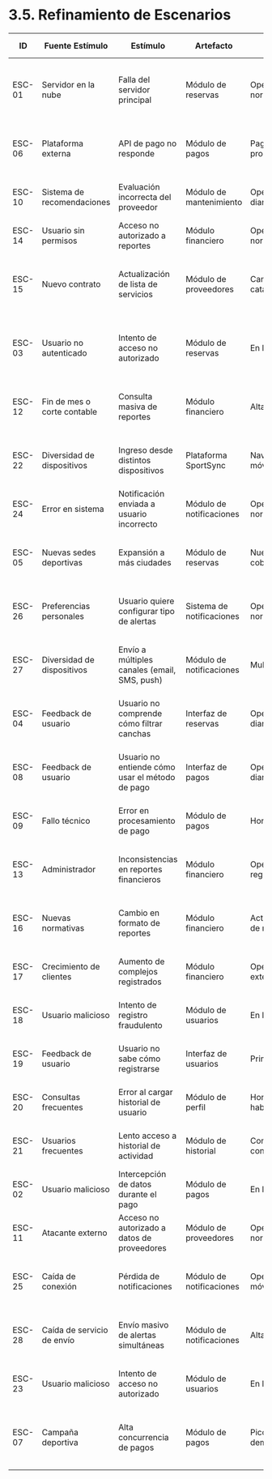 # 3.5. Refinamiento de Escenarios

| ID     | Fuente Estímulo        | Estímulo                                      | Artefacto           | Entorno           | Respuesta                                                  | Medida de Respuesta              | Comentario                                                      |
|--------|------------------------|-----------------------------------------------|---------------------|-------------------|------------------------------------------------------------|---------------------------------|-----------------------------------------------------------------|
| ESC-01 | Servidor en la nube    | Falla del servidor principal                   | Módulo de reservas  | Operación normal  | Uso de hosting con alta disponibilidad y backups automáticos | 95% de disponibilidad mensual   | Asegura continuidad básica del sistema frente a caídas técnicas. |
| ESC-06 | Plataforma externa     | API de pago no responde                        | Módulo de pagos     | Pago en proceso   | Se hacen hasta 3 reintentos antes de notificar al usuario  | Recuperación del 90% de transacciones | Mantiene la experiencia del usuario ante problemas externos.     |
| ESC-10 | Sistema de recomendaciones | Evaluación incorrecta del proveedor         | Módulo de mantenimiento | Operación diaria | Validación cruzada de reseñas y servicios                   | 90% de coincidencia con proveedor óptimo | Reduce errores de asignación por parte del sistema.             |
| ESC-14 | Usuario sin permisos   | Acceso no autorizado a reportes                | Módulo financiero   | Operación normal  | Control básico de acceso con contraseñas                    | 95% de bloqueos exitosos         | Protección básica de datos contables.                           |
| ESC-15 | Nuevo contrato         | Actualización de lista de servicios             | Módulo de proveedores | Cambios de catálogo | Interfaz editable por admins                                | Cambios reflejados en menos de 1 día | Permite mantener actualizada la oferta sin intervención técnica. |
| ESC-03 | Usuario no autenticado | Intento de acceso no autorizado                  | Módulo de reservas  | En línea          | Se bloquea acceso y se notifica con mensaje claro           | 95% de intentos no válidos son rechazados | Aumenta la seguridad de reservas ante ataques o errores de usuarios. |
| ESC-12 | Fin de mes o corte contable | Consulta masiva de reportes                   | Módulo financiero   | Alta demanda      | Procesamiento por lotes durante la noche                    | Tiempo de respuesta < 10 segundos | Optimización de carga para períodos contables críticos.         |
| ESC-22 | Diversidad de dispositivos | Ingreso desde distintos dispositivos         | Plataforma SportSync | Navegadores y móviles | Interfaz responsive multiplataforma                         | 90% de compatibilidad en pruebas QA | Mejora el acceso desde móviles y navegadores variados.          |
| ESC-24 | Error en sistema       | Notificación enviada a usuario incorrecto       | Módulo de notificaciones | Operación normal  | Validación básica del destinatario                          | Error < 1%                      | Minimiza errores de envío críticos en alertas.                  |
| ESC-05 | Nuevas sedes deportivas | Expansión a más ciudades                         | Módulo de reservas  | Nueva cobertura   | Registro de nuevas canchas desde el panel sin rediseño     | Hasta 200 canchas sin pérdida de rendimiento | Escalabilidad sin rediseño, útil para crecimiento rápido.       |
| ESC-26 | Preferencias personales | Usuario quiere configurar tipo de alertas       | Sistema de notificaciones | Operación normal  | Ajustes simples en el perfil del usuario                    | 100% de usuarios pueden editar preferencias | Mejora la personalización de la experiencia del usuario.        |
| ESC-27 | Diversidad de dispositivos | Envío a múltiples canales (email, SMS, push)  | Módulo de notificaciones | Multiplataforma  | Uso de servicios gratuitos o de bajo costo                  | 90% de entregas confirmadas     | Amplía el alcance de comunicación a todos los usuarios.         |
| ESC-04 | Feedback de usuario    | Usuario no comprende cómo filtrar canchas        | Interfaz de reservas | Operación diaria  | Se agregan etiquetas claras y ejemplos visuales             | Al menos 70% de usuarios completan la acción sin ayuda | Mejora la usabilidad y reduce la curva de aprendizaje.          |
| ESC-08 | Feedback de usuario    | Usuario no entiende cómo usar el método de pago  | Interfaz de pagos   | Operación diaria  | Se añade guía paso a paso y botones claros                   | Menos del 30% de abandonos en el proceso de pago | Mejora la tasa de conversión de pagos.                           |
| ESC-09 | Fallo técnico          | Error en procesamiento de pago                   | Módulo de pagos     | Horario pico      | Se guarda el intento de pago para reintento manual          | Menos del 5% de pagos sin solución | Evita pérdida de transacciones importantes.                     |
| ESC-13 | Administrador          | Inconsistencias en reportes financieros           | Módulo financiero   | Operación regular | Validación manual y revisión periódica de datos             | Menos del 5% de inconsistencias detectadas | Revisión continua mejora confianza en reportes.                 |
| ESC-16 | Nuevas normativas      | Cambio en formato de reportes                      | Módulo financiero   | Actualización de reglas | Configuración manual de plantillas                           | Cambios aplicables en < 5 días hábiles | Facilita adaptación ante nuevas exigencias contables.           |
| ESC-17 | Crecimiento de clientes | Aumento de complejos registrados                   | Módulo financiero   | Operación extendida | Expansión en servidores compartidos                         | Soporte para hasta 200 usuarios simultáneos | Escalabilidad sin necesidad de rediseño.                         |
| ESC-18 | Usuario malicioso      | Intento de registro fraudulento                    | Módulo de usuarios  | En línea          | Verificación por SMS y correo electrónico                    | 95% de registros fraudulentos bloqueados | Protección contra bots y registros no válidos.                  |
| ESC-19 | Feedback de usuario    | Usuario no sabe cómo registrarse                    | Interfaz de usuarios | Primer uso        | Interfaz intuitiva + tutoriales simples                      | Reducción de 50% en abandonos del proceso | Mejora onboarding de nuevos usuarios.                            |
| ESC-20 | Consultas frecuentes   | Error al cargar historial de usuario                | Módulo de perfil    | Horario habitual  | Sistema consulta backups de logs                             | Acceso garantizado en 98% de los casos | Disponibilidad del historial ante problemas puntuales.          |
| ESC-21 | Usuarios frecuentes    | Lento acceso a historial de actividad                | Módulo de historial | Consulta continua | Optimización básica de bases de datos                        | Tiempo < 4s en el 90% de los casos | Mejora el rendimiento para usuarios recurrentes.                |
| ESC-02 | Usuario malicioso      | Intercepción de datos durante el pago                | Módulo de pagos     | En línea          | Uso de HTTPS y cifrado básico                                | 95% de protección de datos       | Protege información financiera del usuario.                     |
| ESC-11 | Atacante externo       | Acceso no autorizado a datos de proveedores           | Módulo de proveedores | Operación normal  | Control de acceso por roles y cifrado                        | 0 accesos no autorizados registrados | Protección fuerte para datos sensibles de terceros.             |
| ESC-25 | Caída de conexión      | Pérdida de notificaciones                            | Módulo de notificaciones | Operación móvil  | Reintento automático básico                                 | 95% de notificaciones entregadas | Mantiene comunicación incluso con conexión intermitente.       |
| ESC-28 | Caída de servicio de envío | Envío masivo de alertas simultáneas               | Módulo de notificaciones | Alta demanda     | Envío por lotes y tareas en segundo plano                    | 85% de notificaciones en < 5 segundos | Optimiza tiempos de envío en promociones o emergencias.         |
| ESC-23 | Usuario malicioso      | Intento de acceso no autorizado                       | Módulo de usuarios  | En línea          | Control de acceso básico con bloqueo                         | 90% de intentos no válidos bloqueados | Refuerza seguridad ante accesos no autorizados.                 |
| ESC-07 | Campaña deportiva      | Alta concurrencia de pagos                            | Módulo de pagos     | Pico de demanda   | Se permite cola de pagos y respuesta progresiva             | Mantiene tiempos menores a 5s en el 80% de los casos | Maneja correctamente los picos de carga por eventos promocionales. |
